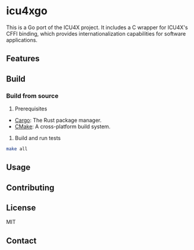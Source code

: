 # icu4xgo

This is a Go port of the ICU4X project. It includes a C wrapper for ICU4X's CFFI binding, which provides internationalization capabilities for software applications.

## Features

## Build

### Build from source

1. Prerequisites

- [Cargo](https://doc.rust-lang.org/cargo/getting-started/installation.html): The Rust package manager.
- [CMake](https://cmake.org/install/): A cross-platform build system.

1. Build and run tests

```sh
make all
```

## Usage

## Contributing

## License

MIT

## Contact
